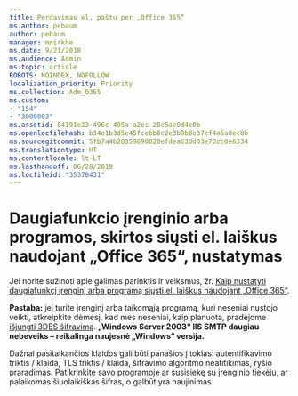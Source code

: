 ```yaml
---
title: Perdavimas el. paštu per „Office 365“
ms.author: pebaum
author: pebaum
manager: mnirkhe
ms.date: 9/21/2018
ms.audience: Admin
ms.topic: article
ROBOTS: NOINDEX, NOFOLLOW
localization_priority: Priority
ms.collection: Adm_O365
ms.custom:
- "154"
- "3000003"
ms.assetid: 84191e23-496c-495a-a2ec-28c5ae0d4c0b
ms.openlocfilehash: b34e1b3d5e45fcebb8c2e3b8b8e37cf4a5a0ec8b
ms.sourcegitcommit: 5fb7a4b28859690020efdea630d03e70cc0e6334
ms.translationtype: HT
ms.contentlocale: lt-LT
ms.lasthandoff: 06/28/2019
ms.locfileid: "35370431"
---
```

# <a name="set-up-a-multifunction-device-or-application-to-send-email-using-office-365"></a>Daugiafunkcio įrenginio arba programos, skirtos siųsti el. laiškus naudojant „Office 365“, nustatymas

Jei norite sužinoti apie galimas parinktis ir veiksmus, žr. [Kaip nustatyti daugiafunkcį įrenginį arba programą siųsti el. laiškus naudojant „Office 365“](https://support.office.com/article/69f58e99-c550-4274-ad18-c805d654b4c4).
  
**Pastaba:** jei turite įrenginį arba taikomąją programą, kuri neseniai nustojo veikti, atkreipkite dėmesį, kad mes neseniai, kaip planuota, pradėjome [išjungti 3DES šifravimą](https://docs.microsoft.com/office365/securitycompliance/technical-reference-details-about-encryption).  **„Windows Server 2003“ IIS SMTP daugiau nebeveiks – reikalinga naujesnė „Windows“ versija.**

Dažnai pasitaikančios klaidos gali būti panašios į tokias: autentifikavimo triktis / klaida, TLS triktis / klaida, šifravimo algoritmo neatitikimas, ryšio praradimas.  Patikrinkite savo programoje ar susisiekę su įrenginio tiekėju, ar palaikomas šiuolaikiškas šifras, o galbūt yra naujinimas.
